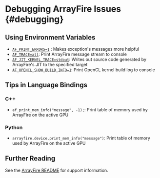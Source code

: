 Debugging ArrayFire Issues {#debugging}
===============================================================================

Using Environment Variables
---------------------------

 * [`AF_PRINT_ERRORS=1`](configuring_environment.htm#af_print_errors) : Makes exception's messages more helpful
 * [`AF_TRACE=all`](configuring_environment.htm#af_trace): Print ArrayFire message stream to console
 * [`AF_JIT_KERNEL_TRACE=stdout`](configuring_environment.htm#af_jit_kernel_trace): Writes out source code generated by ArrayFire's JIT to the specified target
 * [`AF_OPENCL_SHOW_BUILD_INFO=1`](configuring_environment.htm#af_opencl_show_build_info): Print OpenCL kernel build log to console


Tips in Language Bindings
-------------------------

### C++

* `af_print_mem_info("message", -1);`: Print table of memory used by ArrayFire on the active GPU

### Python

* `arrayfire.device.print_mem_info("message")`: Print table of memory used by ArrayFire on the active GPU



Further Reading
---------------

See the [ArrayFire README](https://github.com/arrayfire/arrayfire) for support information.
